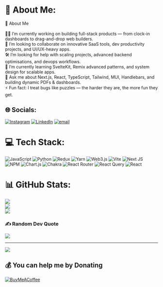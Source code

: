 # 💫 About Me:
🚀 About Me<br><br>🧑‍💻 I’m currently working on building full-stack products — from clock-in dashboards to drag-and-drop web builders.<br>🤝 I’m looking to collaborate on innovative SaaS tools, dev productivity projects, and UI/UX-heavy apps.<br>🛠️ I’m looking for help with scaling projects, advanced backend optimisations, and devops workflows.<br>🌱 I’m currently learning SvelteKit, Remix advanced patterns, and system design for scalable apps.<br>💬 Ask me about Next.js, React, TypeScript, Tailwind, MUI, Handlebars, and building dynamic PDFs & dashboards.<br>⚡ Fun fact: I treat bugs like puzzles — the harder they are, the more fun they get.


## 🌐 Socials:
[![Instagram](https://img.shields.io/badge/Instagram-%23E4405F.svg?logo=Instagram&logoColor=white)](https://instagram.com/harrsshhh_05) [![LinkedIn](https://img.shields.io/badge/LinkedIn-%230077B5.svg?logo=linkedin&logoColor=white)](https://linkedin.com/in/coderg) [![email](https://img.shields.io/badge/Email-D14836?logo=gmail&logoColor=white)](mailto:codernerd1@gmail.com) 

# 💻 Tech Stack:
![JavaScript](https://img.shields.io/badge/javascript-%23323330.svg?style=for-the-badge&logo=javascript&logoColor=%23F7DF1E) ![Python](https://img.shields.io/badge/python-3670A0?style=for-the-badge&logo=python&logoColor=ffdd54) ![Redux](https://img.shields.io/badge/redux-%23593d88.svg?style=for-the-badge&logo=redux&logoColor=white) ![Yarn](https://img.shields.io/badge/yarn-%232C8EBB.svg?style=for-the-badge&logo=yarn&logoColor=white) ![Web3.js](https://img.shields.io/badge/web3.js-F16822?style=for-the-badge&logo=web3.js&logoColor=white) ![Vite](https://img.shields.io/badge/vite-%23646CFF.svg?style=for-the-badge&logo=vite&logoColor=white) ![Next JS](https://img.shields.io/badge/Next-black?style=for-the-badge&logo=next.js&logoColor=white) ![NPM](https://img.shields.io/badge/NPM-%23CB3837.svg?style=for-the-badge&logo=npm&logoColor=white) ![Chart.js](https://img.shields.io/badge/chart.js-F5788D.svg?style=for-the-badge&logo=chart.js&logoColor=white) ![Chakra](https://img.shields.io/badge/chakra-%234ED1C5.svg?style=for-the-badge&logo=chakraui&logoColor=white) ![React Router](https://img.shields.io/badge/React_Router-CA4245?style=for-the-badge&logo=react-router&logoColor=white) ![React Query](https://img.shields.io/badge/-React%20Query-FF4154?style=for-the-badge&logo=react%20query&logoColor=white) ![React](https://img.shields.io/badge/react-%2320232a.svg?style=for-the-badge&logo=react&logoColor=%2361DAFB)
# 📊 GitHub Stats:
![](https://github-readme-stats.vercel.app/api?username=Harsh-Goswam11&theme=dark&hide_border=false&include_all_commits=false&count_private=false)<br/>
![](https://nirzak-streak-stats.vercel.app/?user=Harsh-Goswam11&theme=dark&hide_border=false)<br/>
![](https://github-readme-stats.vercel.app/api/top-langs/?username=Harsh-Goswam11&theme=dark&hide_border=false&include_all_commits=false&count_private=false&layout=compact)

### ✍️ Random Dev Quote
![](https://quotes-github-readme.vercel.app/api?type=horizontal&theme=dark)

---
[![](https://visitcount.itsvg.in/api?id=Harsh-Goswam11&icon=0&color=12)](https://visitcount.itsvg.in)

  ## 💰 You can help me by Donating
  [![BuyMeACoffee](https://img.shields.io/badge/Buy%20Me%20a%20Coffee-ffdd00?style=for-the-badge&logo=buy-me-a-coffee&logoColor=black)](https://buymeacoffee.com/harshgoswami) 

  
<!-- Proudly created with GPRM ( https://gprm.itsvg.in ) -->
